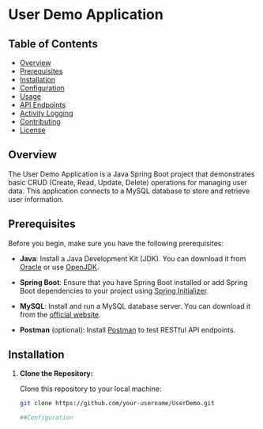 # User Demo Application

## Table of Contents

- [Overview](#overview)
- [Prerequisites](#prerequisites)
- [Installation](#installation)
- [Configuration](#configuration)
- [Usage](#usage)
- [API Endpoints](#api-endpoints)
- [Activity Logging](#activity-logging)
- [Contributing](#contributing)
- [License](#license)

## Overview

The User Demo Application is a Java Spring Boot project that demonstrates basic CRUD (Create, Read, Update, Delete) operations for managing user data. This application connects to a MySQL database to store and retrieve user information.

## Prerequisites

Before you begin, make sure you have the following prerequisites:

- **Java**: Install a Java Development Kit (JDK). You can download it from [Oracle](https://www.oracle.com/java/technologies/javase-downloads.html) or use [OpenJDK](https://openjdk.java.net/).

- **Spring Boot**: Ensure that you have Spring Boot installed or add Spring Boot dependencies to your project using [Spring Initializer](https://start.spring.io/).

- **MySQL**: Install and run a MySQL database server. You can download it from the [official website](https://dev.mysql.com/downloads/).

- **Postman** (optional): Install [Postman](https://www.postman.com/downloads/) to test RESTful API endpoints.

## Installation

1. **Clone the Repository:**

   Clone this repository to your local machine:

   ```bash
   git clone https://github.com/your-username/UserDemo.git
   
   ##Configuration
